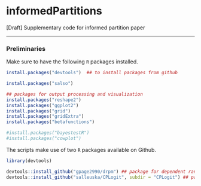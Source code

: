 # informedPartitions

[Draft] Supplementary code for informed partition paper

-----------------------------------------

### Preliminaries


Make sure to have the following `R` packages installed.
```r
install.packages("devtools")  ## to install packages from github

install.packages("salso")

## packages for output processing and visualization
install.packages("reshape2")
install.packages("ggplot2")
install.packages("grid")
install.packages("gridExtra")
install.packages("betafunctions")

#install.packages("bayestestR")
#install.packages("cowplot")


```

The scripts make use of two `R` packages available on Github.

```r
library(devtools)

devtools::install_github("gpage2990/drpm") ## package for dependent random partition models
devtools::install_github("salleuska/CPLogit", subdir = "CPLogit") ## package for centered partition process regression model

```
